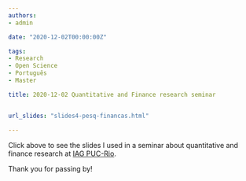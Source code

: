 ```yaml
---
authors:
- admin

date: "2020-12-02T00:00:00Z"

tags: 
- Research
- Open Science
- Português
- Master

title: 2020-12-02 Quantitative and Finance research seminar


url_slides: "slides4-pesq-financas.html"

---
```



Click above to see the slides I used in a seminar about quantitative and finance research at [IAG PUC-Rio](https://iag.puc-rio.br/).


Thank you for passing by!
